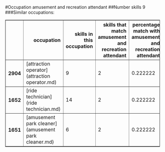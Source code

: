 #Occupation amusement and recreation attendant
##Number skills 9
###Similar occupations:
<table border="1" class="dataframe">
  <thead>
    <tr style="text-align: right;">
      <th></th>
      <th>occupation</th>
      <th>skills in this occupation</th>
      <th>skills that match amusement and recreation attendant</th>
      <th>percentage match with amusement and recreation attendant</th>
      <th>skills not in amusement and recreation attendant</th>
    </tr>
  </thead>
  <tbody>
    <tr>
      <th>2904</th>
      <td>[attraction operator](attraction operator.md)</td>
      <td>9</td>
      <td>2</td>
      <td>0.222222</td>
      <td>7</td>
    </tr>
    <tr>
      <th>1652</th>
      <td>[ride technician](ride technician.md)</td>
      <td>14</td>
      <td>2</td>
      <td>0.222222</td>
      <td>12</td>
    </tr>
    <tr>
      <th>1651</th>
      <td>[amusement park cleaner](amusement park cleaner.md)</td>
      <td>6</td>
      <td>2</td>
      <td>0.222222</td>
      <td>4</td>
    </tr>
  </tbody>
</table>
